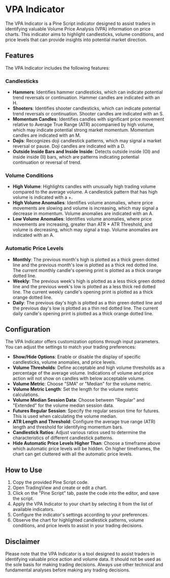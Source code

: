 # VPA Indicator

The VPA Indicator is a Pine Script indicator designed to assist traders in identifying valuable Volume Price Analysis (VPA) information on price charts. This indicator aims to highlight candlesticks, volume conditions, and price levels that can provide insights into potential market direction.

## Features

The VPA Indicator includes the following features:

### Candlesticks

- **Hammers**: Identifies hammer candlesticks, which can indicate potential trend reversals or continuation. Hammer candles are indicated with an H.
- **Shooters**: Identifies shooter candlesticks, which can indicate potential trend reversals or continuation. Shooter candles are indicated with an S.
- **Momentum Candles**: Identifies candles with significant price movement relative to Average True Range (ATR) accompanied by high volume, which may indicate potential strong market momentum. Momentum candles are indicated with an M.
- **Dojis**: Recognizes doji candlestick patterns, which may signal a market reversal or pause. Doji candles are indicated with a D.
- **Outside Inside Bars and Inside Inside**: Detects outside inside (OI) and inside inside (II) bars, which are patterns indicating potential continuation or reversal of trend.

### Volume Conditions

- **High Volume**: Highlights candles with unusually high trading volume compared to the average volume. A candlestick pattern that has high volume is indicated with a +.
- **High Volume Anomalies**: Identifies volume anomalies, where price movements are slowing and volume is increasing, which may signal a decrease in momentum. Volume anomalies are indicated with an A.
- **Low Volume Anomalies**: Identifies volume anomalies, where price movements are increasing, greater than ATR * ATR Threshold, and volume is decreasing, which may signal a trap. Volume anomalies are indicated with an A.

### Automatic Price Levels

- **Monthly**: The previous month's high is plotted as a thick green dotted line and the previous month's low is plotted as a thick red dotted line. The current monthly candle's opening print is plotted as a thick orange dotted line.
- **Weekly**: The previous week's high is plotted as a less thick green dotted line and the previous week's low is plotted as a less thick red dotted line. The current weekly candle's opening print is plotted as a thick orange dotted line.
- **Daily**: The previous day's high is plotted as a thin green dotted line and the previous day's low is plotted as a thin red dotted line. The current daily candle's opening print is plotted as a thick orange dotted line.

## Configuration

The VPA Indicator offers customization options through input parameters. You can adjust the settings to match your trading preferences:

- **Show/Hide Options**: Enable or disable the display of specific candlesticks, volume anomalies, and price levels.
- **Volume Thresholds**: Define acceptable and high volume thresholds as a percentage of the average volume. Indications of volume and price action will not show on candles with below acceptable volume.
- **Volume Metric**: Choose "SMA" or "Median" for the volume metric.
- **Volume Metric Length**: Set the length for the volume metric calculations.
- **Volume Median Session Data**: Choose between "Regular" and "Extended" for the volume median session data.
- **Futures Regular Session**: Specify the regular session time for futures. This is used when calculating the volume median.
- **ATR Length and Threshold**: Configure the average true range (ATR) length and threshold for identifying momentum bars.
- **Candlestick Ratios**: Adjust various ratios used to determine the characteristics of different candlestick patterns.
- **Hide Automatic Price Levels Higher Than**: Choose a timeframe above which automatic price levels will be hidden. On higher timeframes, the chart can get cluttered with all the automatic price levels.

## How to Use

1. Copy the provided Pine Script code.
2. Open TradingView and create or edit a chart.
3. Click on the "Pine Script" tab, paste the code into the editor, and save the script.
4. Apply the VPA Indicator to your chart by selecting it from the list of available indicators.
5. Configure the indicator's settings according to your preferences.
6. Observe the chart for highlighted candlestick patterns, volume conditions, and price levels to assist in your trading decisions.

## Disclaimer

Please note that the VPA Indicator is a tool designed to assist traders in identifying valuable price action and volume data. It should not be used as the sole basis for making trading decisions. Always use other technical and fundamental analyses before making any trading decisions.

